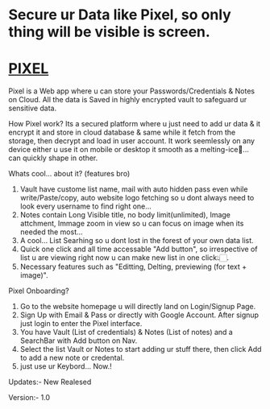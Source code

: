 # Secure ur Data like Pixel, so only thing will be visible is screen.

# [**PIXEL**](https://pixel-io.vercel.app/)

Pixel is a Web app where u can store your Passwords/Credentials & Notes on Cloud. All the data is Saved in highly encrypted vault to safeguard ur sensitive data.

How Pixel work?
Its a secured platform where u just need to add ur data & it encrypt it and store in cloud database & same while it fetch from the storage, then decrypt and load in user account. It work seemlessly on any device either u use it on mobile or desktop it smooth as a melting-ice🧊... can quickly shape in other. 

Whats cool... about it? (features bro)
1. Vault have custome list name, mail with auto hidden pass even while write/Paste/copy, auto website logo fetching so u dont always need to look every username to find right one...
2. Notes contain Long Visible title, no body limit(unlimited), Image attchment, Immage zoom in view so u can focus on image when its needed the most...
3. A cool... List Searhing so u dont lost in the forest of your own data list.
4. Quick one click and all time accessable "Add button", so irrespective of list u are viewing right now u can make new list in one click👆🏻.
5. Necessary features such as "Editting, Delting, previewing (for text + image)".

Pixel Onboarding?
1. Go to the website homepage u will directly land on Login/Signup Page.
2. Sign Up with Email & Pass or directly with Google Account. After signup just login to enter the Pixel interface.
3. You have Vault (List of credentials) & Notes (List of notes) and a SearchBar with Add button on Nav.
4. Select the list Vault or Notes to start adding ur stuff there, then click Add to add a new note or credental.
5. just use ur Keybord... Now.!

Updates:-
New Realesed

Version:-
1.0




